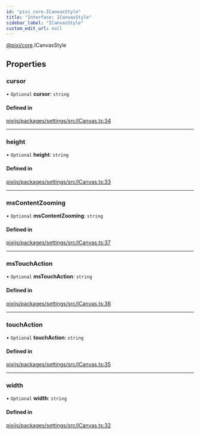 ```yaml
---
id: "pixi_core.ICanvasStyle"
title: "Interface: ICanvasStyle"
sidebar_label: "ICanvasStyle"
custom_edit_url: null
---
```


[@pixi/core](../modules/pixi_core.md).ICanvasStyle

## Properties

### cursor

• `Optional` **cursor**: `string`

#### Defined in

[pixijs/packages/settings/src/ICanvas.ts:34](https://github.com/pixijs/pixijs/blob/2194fe5c5/packages/settings/src/ICanvas.ts#L34)

___

### height

• `Optional` **height**: `string`

#### Defined in

[pixijs/packages/settings/src/ICanvas.ts:33](https://github.com/pixijs/pixijs/blob/2194fe5c5/packages/settings/src/ICanvas.ts#L33)

___

### msContentZooming

• `Optional` **msContentZooming**: `string`

#### Defined in

[pixijs/packages/settings/src/ICanvas.ts:37](https://github.com/pixijs/pixijs/blob/2194fe5c5/packages/settings/src/ICanvas.ts#L37)

___

### msTouchAction

• `Optional` **msTouchAction**: `string`

#### Defined in

[pixijs/packages/settings/src/ICanvas.ts:36](https://github.com/pixijs/pixijs/blob/2194fe5c5/packages/settings/src/ICanvas.ts#L36)

___

### touchAction

• `Optional` **touchAction**: `string`

#### Defined in

[pixijs/packages/settings/src/ICanvas.ts:35](https://github.com/pixijs/pixijs/blob/2194fe5c5/packages/settings/src/ICanvas.ts#L35)

___

### width

• `Optional` **width**: `string`

#### Defined in

[pixijs/packages/settings/src/ICanvas.ts:32](https://github.com/pixijs/pixijs/blob/2194fe5c5/packages/settings/src/ICanvas.ts#L32)
